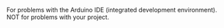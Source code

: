 For problems with the Arduino IDE (integrated development environment).
NOT for problems with your project.
